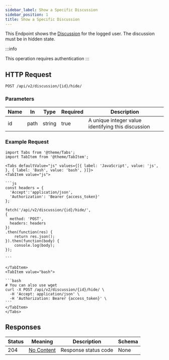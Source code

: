 ```yaml
---
sidebar_label: Show a Specific Discussion
sidebar_position: 1
title: Show a Specific Discussion
---
```


This Endpoint shows the [Discussion](/docs/apireference/v2/schemas/discussion) for the logged user. The discussion must be in hidden state.

:::info

This operation requires authentication
:::

## HTTP Request

`POST /api/v2/discussion/{id}/hide/`

### Parameters

|Name|In|Type|Required|Description|
|---|---|---|---|---|
|id|path|string|true|A unique integer value identifying this discussion|

### Example Request

````mdx-code-block
import Tabs from '@theme/Tabs';
import TabItem from '@theme/TabItem';

<Tabs defaultValue="js" values={[{ label: 'JavaScript', value: 'js', }, { label: 'Bash', value: 'bash', }]}>
<TabItem value="js">

```js
const headers = {
  'Accept':'application/json',
  'Authorization': 'Bearer {access_token}'
};

fetch('/api/v2/discussion/{id}/hide/',
{
  method: 'POST',
  headers: headers
})
.then(function(res) {
    return res.json();
}).then(function(body) {
    console.log(body);
});

```

</TabItem>
<TabItem value="bash">

```bash
# You can also use wget
curl -X POST /api/v2/discussion/{id}/hide/ \
  -H 'Accept: application/json' \
  -H 'Authorization: Bearer {access_token}' \
```
</TabItem>
</Tabs>
````

## Responses

|Status|Meaning|Description|Schema|
|---|---|---|---|
|204|[No Content](https://tools.ietf.org/html/rfc7231#section-6.3.5)|Response status code|None|




